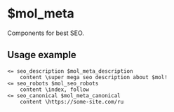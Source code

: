 # $mol_meta

Components for best SEO.

## Usage example

```
<= seo_description $mol_meta_description
	content \super mega seo description about $mol!
<= seo_robots $mol_seo_robots
	content \index, follow
<= seo_canonical $mol_meta_canonical
	content \https://some-site.com/ru
```
